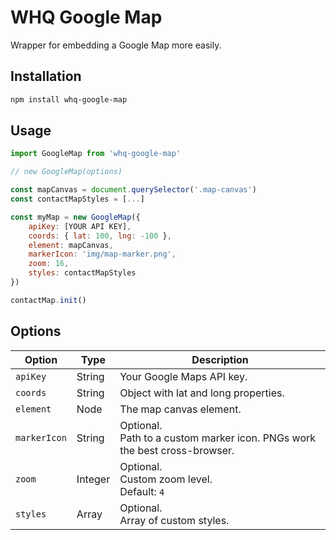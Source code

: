 # WHQ Google Map
Wrapper for embedding a Google Map more easily.

## Installation
```sh
npm install whq-google-map
```

## Usage
```js
import GoogleMap from 'whq-google-map'

// new GoogleMap(options)

const mapCanvas = document.querySelector('.map-canvas')
const contactMapStyles = [...]

const myMap = new GoogleMap({
    apiKey: [YOUR API KEY],
    coords: { lat: 100, lng: -100 },
    element: mapCanvas,
    markerIcon: 'img/map-marker.png',
    zoom: 16,
    styles: contactMapStyles
})

contactMap.init()
```

## Options
| Option | Type | Description |
| --- | --- | --- |
| `apiKey` | String | Your Google Maps API key. |
| `coords` | String | Object with lat and long properties. |
| `element` | Node | The map canvas element. |
| `markerIcon` | String | Optional. <br> Path to a custom marker icon. PNGs work the best cross-browser. |
| `zoom` | Integer | Optional. <br>Custom zoom level. <br>Default: `4` |
| `styles` | Array | Optional. <br>Array of custom styles. |
